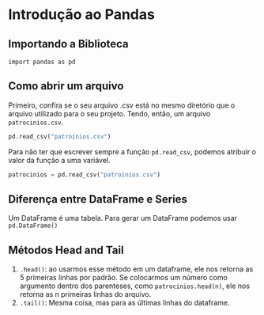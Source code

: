 # Introdução ao Pandas
## Importando a Biblioteca

`import pandas as pd`

## Como abrir um arquivo

Primeiro, confira se o seu arquivo .csv está no mesmo diretório que o arquivo utilizado para o seu projeto. Tendo, então, um arquivo `patrocinios.csv`.

```python
pd.read_csv("patroinios.csv")
```
Para não ter que escrever sempre a função `pd.read_csv`, podemos atribuir o valor da função a uma variável.

```python
patrocinios = pd.read_csv("patroinios.csv")
```
## Diferença entre DataFrame e Series

Um DataFrame é uma tabela. Para gerar um DataFrame podemos usar `pd.DataFrame()`

## Métodos Head and Tail

1. `.head()`: ao usarmos esse método em um dataframe, ele nos retorna as 5 primeiras linhas por padrão. Se colocarmos um número como argumento dentro dos parenteses, como `patrocinios.head(n)`,  ele nos retorna as n primeiras linhas do arquivo.
2. `.tail()`: Mesma coisa, mas para as últimas linhas do dataframe.


